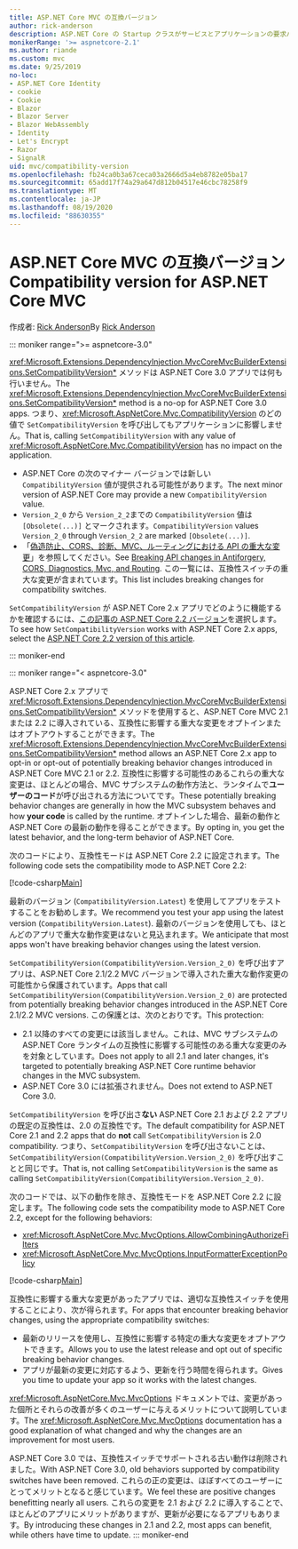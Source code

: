 ```yaml
---
title: ASP.NET Core MVC の互換バージョン
author: rick-anderson
description: ASP.NET Core の Startup クラスがサービスとアプリケーションの要求パイプラインをどのように構成しているかを説明します。
monikerRange: '>= aspnetcore-2.1'
ms.author: riande
ms.custom: mvc
ms.date: 9/25/2019
no-loc:
- ASP.NET Core Identity
- cookie
- Cookie
- Blazor
- Blazor Server
- Blazor WebAssembly
- Identity
- Let's Encrypt
- Razor
- SignalR
uid: mvc/compatibility-version
ms.openlocfilehash: fb24ca0b3a67ceca03a2666d5a4eb8782e05ba17
ms.sourcegitcommit: 65add17f74a29a647d812b04517e46cbc78258f9
ms.translationtype: MT
ms.contentlocale: ja-JP
ms.lasthandoff: 08/19/2020
ms.locfileid: "88630355"
---
```

# <a name="compatibility-version-for-aspnet-core-mvc"></a><span data-ttu-id="3ca98-103">ASP.NET Core MVC の互換バージョン</span><span class="sxs-lookup"><span data-stu-id="3ca98-103">Compatibility version for ASP.NET Core MVC</span></span>

<span data-ttu-id="3ca98-104">作成者: [Rick Anderson](https://twitter.com/RickAndMSFT)</span><span class="sxs-lookup"><span data-stu-id="3ca98-104">By [Rick Anderson](https://twitter.com/RickAndMSFT)</span></span>

::: moniker range=">= aspnetcore-3.0"

<span data-ttu-id="3ca98-105"><xref:Microsoft.Extensions.DependencyInjection.MvcCoreMvcBuilderExtensions.SetCompatibilityVersion*> メソッドは ASP.NET Core 3.0 アプリでは何も行いません。</span><span class="sxs-lookup"><span data-stu-id="3ca98-105">The <xref:Microsoft.Extensions.DependencyInjection.MvcCoreMvcBuilderExtensions.SetCompatibilityVersion*> method is a no-op for ASP.NET Core 3.0 apps.</span></span> <span data-ttu-id="3ca98-106">つまり、<xref:Microsoft.AspNetCore.Mvc.CompatibilityVersion> のどの値で `SetCompatibilityVersion` を呼び出してもアプリケーションに影響しません。</span><span class="sxs-lookup"><span data-stu-id="3ca98-106">That is, calling `SetCompatibilityVersion` with any value of <xref:Microsoft.AspNetCore.Mvc.CompatibilityVersion> has no impact on the application.</span></span>

* <span data-ttu-id="3ca98-107">ASP.NET Core の次のマイナー バージョンでは新しい `CompatibilityVersion` 値が提供される可能性があります。</span><span class="sxs-lookup"><span data-stu-id="3ca98-107">The next minor version of ASP.NET Core may provide a new `CompatibilityVersion` value.</span></span>
* <span data-ttu-id="3ca98-108">`Version_2_0` から `Version_2_2`までの `CompatibilityVersion` 値は `[Obsolete(...)]` とマークされます。</span><span class="sxs-lookup"><span data-stu-id="3ca98-108">`CompatibilityVersion` values `Version_2_0` through `Version_2_2` are marked `[Obsolete(...)]`.</span></span>
* <span data-ttu-id="3ca98-109">「[偽造防止、CORS、診断、MVC、ルーティングにおける API の重大な変更](https://github.com/aspnet/Announcements/issues/387)」を参照してください。</span><span class="sxs-lookup"><span data-stu-id="3ca98-109">See [Breaking API changes in Antiforgery, CORS, Diagnostics, Mvc, and Routing](https://github.com/aspnet/Announcements/issues/387).</span></span> <span data-ttu-id="3ca98-110">この一覧には、互換性スイッチの重大な変更が含まれています。</span><span class="sxs-lookup"><span data-stu-id="3ca98-110">This list includes breaking changes for compatibility switches.</span></span>

<span data-ttu-id="3ca98-111">`SetCompatibilityVersion` が ASP.NET Core 2.x アプリでどのように機能するかを確認するには、[この記事の ASP.NET Core 2.2 バージョン](https://docs.microsoft.com/aspnet/core/mvc/compatibility-version?view=aspnetcore-2.2)を選択します。</span><span class="sxs-lookup"><span data-stu-id="3ca98-111">To see how `SetCompatibilityVersion` works with ASP.NET Core 2.x apps, select the [ASP.NET Core 2.2 version of this article](https://docs.microsoft.com/aspnet/core/mvc/compatibility-version?view=aspnetcore-2.2).</span></span>

::: moniker-end

::: moniker range="< aspnetcore-3.0"

<span data-ttu-id="3ca98-112">ASP.NET Core 2.x アプリで <xref:Microsoft.Extensions.DependencyInjection.MvcCoreMvcBuilderExtensions.SetCompatibilityVersion*> メソッドを使用すると、ASP.NET Core MVC 2.1 または 2.2 に導入されている、互換性に影響する重大な変更をオプトインまたはオプトアウトすることができます。</span><span class="sxs-lookup"><span data-stu-id="3ca98-112">The <xref:Microsoft.Extensions.DependencyInjection.MvcCoreMvcBuilderExtensions.SetCompatibilityVersion*> method allows an ASP.NET Core 2.x app to opt-in or opt-out of potentially breaking behavior changes introduced in ASP.NET Core MVC 2.1 or 2.2.</span></span> <span data-ttu-id="3ca98-113">互換性に影響する可能性のあるこれらの重大な変更は、ほとんどの場合、MVC サブシステムの動作方法と、ランタイムで**ユーザーのコード**が呼び出される方法についてです。</span><span class="sxs-lookup"><span data-stu-id="3ca98-113">These potentially breaking behavior changes are generally in how the MVC subsystem behaves and how **your code** is called by the runtime.</span></span> <span data-ttu-id="3ca98-114">オプトインした場合、最新の動作と ASP.NET Core の最新の動作を得ることができます。</span><span class="sxs-lookup"><span data-stu-id="3ca98-114">By opting in, you get the latest behavior, and the long-term behavior of ASP.NET Core.</span></span>

<span data-ttu-id="3ca98-115">次のコードにより、互換性モードは ASP.NET Core 2.2 に設定されます。</span><span class="sxs-lookup"><span data-stu-id="3ca98-115">The following code sets the compatibility mode to ASP.NET Core 2.2:</span></span>

[!code-csharp[Main](compatibility-version/samples/2.x/CompatibilityVersionSample/Startup.cs?name=snippet1)]

<span data-ttu-id="3ca98-116">最新のバージョン (`CompatibilityVersion.Latest`) を使用してアプリをテストすることをお勧めします。</span><span class="sxs-lookup"><span data-stu-id="3ca98-116">We recommend you test your app using the latest version (`CompatibilityVersion.Latest`).</span></span> <span data-ttu-id="3ca98-117">最新のバージョンを使用しても、ほとんどのアプリで重大な動作変更はないと見込まれます。</span><span class="sxs-lookup"><span data-stu-id="3ca98-117">We anticipate that most apps won't have breaking behavior changes using the latest version.</span></span>

<span data-ttu-id="3ca98-118">`SetCompatibilityVersion(CompatibilityVersion.Version_2_0)` を呼び出すアプリは、ASP.NET Core 2.1/2.2 MVC バージョンで導入された重大な動作変更の可能性から保護されています。</span><span class="sxs-lookup"><span data-stu-id="3ca98-118">Apps that call `SetCompatibilityVersion(CompatibilityVersion.Version_2_0)` are protected from potentially breaking behavior changes introduced in the ASP.NET Core 2.1/2.2 MVC versions.</span></span> <span data-ttu-id="3ca98-119">この保護とは、次のとおりです。</span><span class="sxs-lookup"><span data-stu-id="3ca98-119">This protection:</span></span>

* <span data-ttu-id="3ca98-120">2.1 以降のすべての変更には該当しません。これは、MVC サブシステムの ASP.NET Core ランタイムの互換性に影響する可能性のある重大な変更のみを対象としています。</span><span class="sxs-lookup"><span data-stu-id="3ca98-120">Does not apply to all 2.1 and later changes, it's targeted to potentially breaking ASP.NET Core runtime behavior changes in the MVC subsystem.</span></span>
* <span data-ttu-id="3ca98-121">ASP.NET Core 3.0 には拡張されません。</span><span class="sxs-lookup"><span data-stu-id="3ca98-121">Does not extend to ASP.NET Core 3.0.</span></span>

<span data-ttu-id="3ca98-122">`SetCompatibilityVersion` を呼び出さ**ない** ASP.NET Core 2.1 および 2.2 アプリの既定の互換性は、2.0 の互換性です。</span><span class="sxs-lookup"><span data-stu-id="3ca98-122">The default compatibility for ASP.NET Core 2.1 and 2.2 apps that do **not** call `SetCompatibilityVersion` is 2.0 compatibility.</span></span> <span data-ttu-id="3ca98-123">つまり、`SetCompatibilityVersion` を呼び出さないことは、`SetCompatibilityVersion(CompatibilityVersion.Version_2_0)` を呼び出すことと同じです。</span><span class="sxs-lookup"><span data-stu-id="3ca98-123">That is, not calling `SetCompatibilityVersion` is the same as calling `SetCompatibilityVersion(CompatibilityVersion.Version_2_0)`.</span></span>

<span data-ttu-id="3ca98-124">次のコードでは、以下の動作を除き、互換性モードを ASP.NET Core 2.2 に設定します。</span><span class="sxs-lookup"><span data-stu-id="3ca98-124">The following code sets the compatibility mode to ASP.NET Core 2.2, except for the following behaviors:</span></span>

* <xref:Microsoft.AspNetCore.Mvc.MvcOptions.AllowCombiningAuthorizeFilters>
* <xref:Microsoft.AspNetCore.Mvc.MvcOptions.InputFormatterExceptionPolicy>

[!code-csharp[Main](compatibility-version/samples/2.x/CompatibilityVersionSample/Startup2.cs?name=snippet1)]

<span data-ttu-id="3ca98-125">互換性に影響する重大な変更があったアプリでは、適切な互換性スイッチを使用することにより、次が得られます。</span><span class="sxs-lookup"><span data-stu-id="3ca98-125">For apps that encounter breaking behavior changes, using the appropriate compatibility switches:</span></span>

* <span data-ttu-id="3ca98-126">最新のリリースを使用し、互換性に影響する特定の重大な変更をオプトアウトできます。</span><span class="sxs-lookup"><span data-stu-id="3ca98-126">Allows you to use the latest release and opt out of specific breaking behavior changes.</span></span>
* <span data-ttu-id="3ca98-127">アプリが最新の変更に対応するよう、更新を行う時間を得られます。</span><span class="sxs-lookup"><span data-stu-id="3ca98-127">Gives you time to update your app so it works with the latest changes.</span></span>

<span data-ttu-id="3ca98-128"><xref:Microsoft.AspNetCore.Mvc.MvcOptions> ドキュメントでは、変更があった個所とそれらの改善が多くのユーザーに与えるメリットについて説明しています。</span><span class="sxs-lookup"><span data-stu-id="3ca98-128">The <xref:Microsoft.AspNetCore.Mvc.MvcOptions> documentation has a good explanation of what changed and why the changes are an improvement for most users.</span></span>

<span data-ttu-id="3ca98-129">ASP.NET Core 3.0 では、互換性スイッチでサポートされる古い動作は削除されました。</span><span class="sxs-lookup"><span data-stu-id="3ca98-129">With ASP.NET Core 3.0, old behaviors supported by compatibility switches have been removed.</span></span> <span data-ttu-id="3ca98-130">これらの正の変更は、ほぼすべてのユーザーにとってメリットとなると感じています。</span><span class="sxs-lookup"><span data-stu-id="3ca98-130">We feel these are positive changes benefitting nearly all users.</span></span> <span data-ttu-id="3ca98-131">これらの変更を 2.1 および 2.2 に導入することで、ほとんどのアプリにメリットがありますが、更新が必要になるアプリもあります。</span><span class="sxs-lookup"><span data-stu-id="3ca98-131">By introducing these changes in 2.1 and 2.2, most apps can benefit, while others have time to update.</span></span>
::: moniker-end
